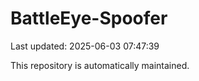 # BattleEye-Spoofer

Last updated: 2025-06-03 07:47:39

This repository is automatically maintained.
